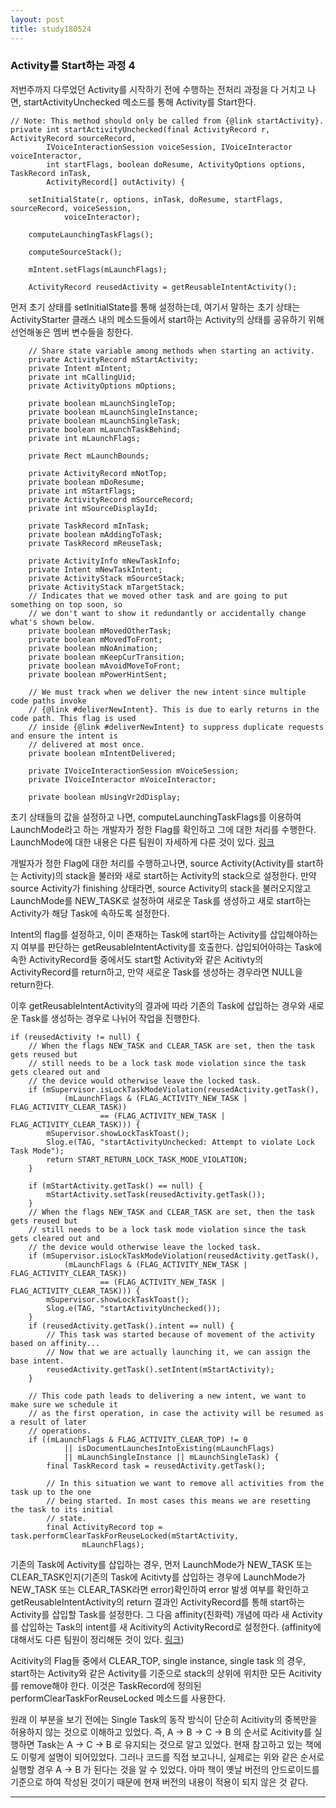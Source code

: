 ```yaml
---
layout: post
title: study180524
---
```


<h3> Activity를 Start하는 과정 4</h3>

저번주까지 다루었던 Activity를 시작하기 전에 수행하는 전처리 과정을 다 거치고 나면, startActivityUnchecked 메소드를 통해 Activity를 Start한다.

~~~
// Note: This method should only be called from {@link startActivity}.
private int startActivityUnchecked(final ActivityRecord r, ActivityRecord sourceRecord,
        IVoiceInteractionSession voiceSession, IVoiceInteractor voiceInteractor,
        int startFlags, boolean doResume, ActivityOptions options, TaskRecord inTask,
        ActivityRecord[] outActivity) {

    setInitialState(r, options, inTask, doResume, startFlags, sourceRecord, voiceSession,
            voiceInteractor);

    computeLaunchingTaskFlags();

    computeSourceStack();

    mIntent.setFlags(mLaunchFlags);
    
    ActivityRecord reusedActivity = getReusableIntentActivity();
~~~

먼저 초기 상태를 setInitialState를 통해 설정하는데, 여기서 말하는 초기 상태는 ActivityStarter 클래스 내의 메소드들에서 start하는 Activity의 상태를 공유하기 위해 선언해놓은 멤버 변수들을 칭한다.

~~~
    // Share state variable among methods when starting an activity.
    private ActivityRecord mStartActivity;
    private Intent mIntent;
    private int mCallingUid;
    private ActivityOptions mOptions;

    private boolean mLaunchSingleTop;
    private boolean mLaunchSingleInstance;
    private boolean mLaunchSingleTask;
    private boolean mLaunchTaskBehind;
    private int mLaunchFlags;

    private Rect mLaunchBounds;

    private ActivityRecord mNotTop;
    private boolean mDoResume;
    private int mStartFlags;
    private ActivityRecord mSourceRecord;
    private int mSourceDisplayId;

    private TaskRecord mInTask;
    private boolean mAddingToTask;
    private TaskRecord mReuseTask;

    private ActivityInfo mNewTaskInfo;
    private Intent mNewTaskIntent;
    private ActivityStack mSourceStack;
    private ActivityStack mTargetStack;
    // Indicates that we moved other task and are going to put something on top soon, so
    // we don't want to show it redundantly or accidentally change what's shown below.
    private boolean mMovedOtherTask;
    private boolean mMovedToFront;
    private boolean mNoAnimation;
    private boolean mKeepCurTransition;
    private boolean mAvoidMoveToFront;
    private boolean mPowerHintSent;

    // We must track when we deliver the new intent since multiple code paths invoke
    // {@link #deliverNewIntent}. This is due to early returns in the code path. This flag is used
    // inside {@link #deliverNewIntent} to suppress duplicate requests and ensure the intent is
    // delivered at most once.
    private boolean mIntentDelivered;

    private IVoiceInteractionSession mVoiceSession;
    private IVoiceInteractor mVoiceInteractor;

    private boolean mUsingVr2dDisplay;
~~~

초기 상태들의 값을 설정하고 나면, computeLaunchingTaskFlags를 이용하여 LaunchMode라고 하는 개발자가 정한 Flag를 확인하고 그에 대한 처리를 수행한다. LaunchMode에 대한 내용은 다른 팀원이 자세하게 다룬 것이 있다. [링크](https://dhfkfl1.github.io/dhfkfl1.github.io/2018/05/17/Android-_FLAG_ACTIVITY.html)

개발자가 정한 Flag에 대한 처리를 수행하고나면, source Activity(Activity를 start하는 Activity)의 stack을 불러와 새로 start하는 Activity의 stack으로 설정한다. 만약 source Activity가 finishing 상태라면, source Activity의 stack을 불러오지않고 LaunchMode를 NEW_TASK로 설정하여 새로운 Task를 생성하고 새로 start하는 Activity가 해당 Task에 속하도록 설정한다.

Intent의 flag를 설정하고, 이미 존재하는 Task에 start하는 Activity를 삽입해야하는지 여부를 판단하는 getReusableIntentActivity를 호출한다.
삽입되어아햐는 Task에 속한 ActivityRecord들 중에서도 start할 Activity와 같은 Acitivty의 ActivityRecord를 return하고, 만약 새로운 Task를 생성하는 경우라면 NULL을 return한다.

이후 getReusableIntentActivity의 결과에 따라 기존의 Task에 삽입하는 경우와 새로운 Task를 생성하는 경우로 나뉘어 작업을 진행한다.

~~~
if (reusedActivity != null) {
    // When the flags NEW_TASK and CLEAR_TASK are set, then the task gets reused but
    // still needs to be a lock task mode violation since the task gets cleared out and
    // the device would otherwise leave the locked task.
    if (mSupervisor.isLockTaskModeViolation(reusedActivity.getTask(),
            (mLaunchFlags & (FLAG_ACTIVITY_NEW_TASK | FLAG_ACTIVITY_CLEAR_TASK))
                    == (FLAG_ACTIVITY_NEW_TASK | FLAG_ACTIVITY_CLEAR_TASK))) {
        mSupervisor.showLockTaskToast();
        Slog.e(TAG, "startActivityUnchecked: Attempt to violate Lock Task Mode");
        return START_RETURN_LOCK_TASK_MODE_VIOLATION;
    }

    if (mStartActivity.getTask() == null) {
        mStartActivity.setTask(reusedActivity.getTask());
    }
    // When the flags NEW_TASK and CLEAR_TASK are set, then the task gets reused but
    // still needs to be a lock task mode violation since the task gets cleared out and
    // the device would otherwise leave the locked task.
    if (mSupervisor.isLockTaskModeViolation(reusedActivity.getTask(),
            (mLaunchFlags & (FLAG_ACTIVITY_NEW_TASK | FLAG_ACTIVITY_CLEAR_TASK))
                    == (FLAG_ACTIVITY_NEW_TASK | FLAG_ACTIVITY_CLEAR_TASK))) {
        mSupervisor.showLockTaskToast();
        Slog.e(TAG, "startActivityUnchecked());
    }
    if (reusedActivity.getTask().intent == null) {
        // This task was started because of movement of the activity based on affinity...
        // Now that we are actually launching it, we can assign the base intent.
        reusedActivity.getTask().setIntent(mStartActivity);
    }

    // This code path leads to delivering a new intent, we want to make sure we schedule it
    // as the first operation, in case the activity will be resumed as a result of later
    // operations.
    if ((mLaunchFlags & FLAG_ACTIVITY_CLEAR_TOP) != 0
            || isDocumentLaunchesIntoExisting(mLaunchFlags)
            || mLaunchSingleInstance || mLaunchSingleTask) {
        final TaskRecord task = reusedActivity.getTask();

        // In this situation we want to remove all activities from the task up to the one
        // being started. In most cases this means we are resetting the task to its initial
        // state.
        final ActivityRecord top = task.performClearTaskForReuseLocked(mStartActivity,
                mLaunchFlags);
~~~
기존의 Task에 Activity를 삽입하는 경우, 먼저 LaunchMode가 NEW_TASK 또는 CLEAR_TASK인지(기존의 Task에 Acitivty를 삽입하는 경우에 LaunchMode가 NEW_TASK 또는 CLEAR_TASK라면 error)확인하여 error 발생 여부를 확인하고 getReusableIntentActivity의 return 결과인 ActivityRecord를 통해 start하는 Activity를 삽입할 Task를 설정한다. 그 다음 affinity(친화력) 개념에 따라 새 Activity를 삽입하는 Task의 intent를 새 Acitivity의 ActivityRecord로 설정한다. (affinity에 대해서도 다른 팀원이 정리해둔 것이 있다. [링크](https://dhfkfl1.github.io/dhfkfl1.github.io/2018/05/17/Android-_FLAG_ACTIVITY.html))

Acitivity의 Flag들 중에서 CLEAR_TOP, single instance, single task 의 경우, start하는 Activity와 같은 Activity를 기준으로 stack의 상위에 위치한 모든 Acitivity를 remove해야 한다. 이것은 TaskRecord에 정의된 performClearTaskForReuseLocked 메소드를 사용한다.

원래 이 부분을 보기 전에는 Single Task의 동작 방식이 단순히 Acitivity의 중복만을 허용하지 않는 것으로 이해하고 있었다.
즉, A -> B -> C -> B 의 순서로 Acitivity를 실행하면 Task는 A -> C -> B 로 유지되는 것으로 알고 있었다. 현재 참고하고 있는 책에도 이렇게 설명이 되어있었다.
그러나 코드를 직접 보고나니, 실제로는 위와 같은 순서로 실행할 경우 A -> B 가 된다는 것을 알 수 있었다.
아마 책이 옛날 버전의 안드로이드를 기준으로 하여 작성된 것이기 때문에 현재 버전의 내용이 적용이 되지 않은 것 같다.

* * *
